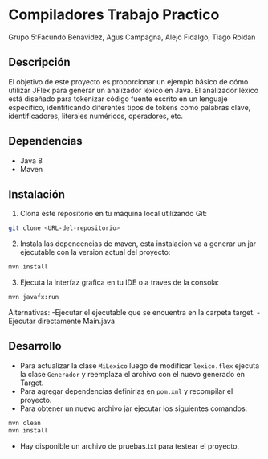 # Compiladores Trabajo Practico

Grupo 5:Facundo Benavidez, Agus Campagna, Alejo Fidalgo, Tiago Roldan

## Descripción

El objetivo de este proyecto es proporcionar un ejemplo básico de cómo utilizar JFlex para generar un analizador léxico en Java. El analizador léxico está diseñado para tokenizar código fuente escrito en un lenguaje específico, identificando diferentes tipos de tokens como palabras clave, identificadores, literales numéricos, operadores, etc.

## Dependencias

- Java 8
- Maven

## Instalación

1. Clona este repositorio en tu máquina local utilizando Git:

```bash
git clone <URL-del-repositorio>
```

2. Instala las depencencias de maven, esta instalacion va a generar un jar ejecutable con la version actual del proyecto:

```bash
mvn install 
```
3. Ejecuta la interfaz grafica en tu IDE o a traves de la consola:

```bash
mvn javafx:run
```

Alternativas:
    -Ejecutar el ejecutable que se encuentra en la carpeta target.
    -Ejecutar directamente Main.java

## Desarrollo

- Para actualizar la clase `MiLexico` luego de modificar `lexico.flex`  ejecuta la clase `Generador` y reemplaza el archivo con el nuevo generado en Target.
- Para agregar dependencias definirlas en `pom.xml` y recompilar el proyecto.
- Para obtener un nuevo archivo jar ejecutar los siguientes comandos:

```bash
mvn clean
mvn install 
```

- Hay disponible un archivo de pruebas.txt para testear el proyecto.

